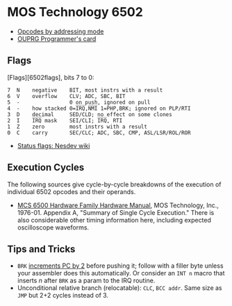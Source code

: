 MOS Technology 6502
===================

- [Opcodes by addressing mode](opcodes)
- [OUPRG Programmer's card](progcard)


Flags
-----

[Flags][6502flags], bits 7 to 0:

    7  N    negative    BIT, most instrs with a result
    6  V    overflow    CLV; ADC, SBC, BIT
    5  -                0 on push, ignored on pull
    4  -    how stacked 0=I̅R̅Q̅,N̅M̅I̅ 1=PHP,BRK; ignored on PLP/RTI
    3  D    decimal     SED/CLD; no effect on some clones
    2  I    I̅R̅Q̅ mask    SEI/CLI; I̅R̅Q̅, RTI
    1  Z    zero        most instrs with a result
    0  C    carry       SEC/CLC; ADC, SBC, CMP, ASL/LSR/ROL/ROR

- [Status flags: Nesdev wiki][nesdev-flags]


Execution Cycles
----------------

The following sources give cycle-by-cycle breakdowns of the execution
of individual 6502 opcodes and their operands.
- [MCS 6500 Hardware Family Hardware Manual][6500hm], MOS Technology,
  Inc., 1976-01. Appendix A, "Summary of Single Cycle Execution."
  There is also considerable other timing information here, including
  expected oscilloscope waveforms.



Tips and Tricks
---------------

- `BRK` [increments PC by 2][brk-pc2] before pushing it; follow with a
  filler byte unless your assembler does this automatically. Or consider an
  `INT n` macro that inserts _n_ after `BRK` as a param to the IRQ routine.
- Unconditional relative branch (relocatable): `CLC`, `BCC addr`.
  Same size as `JMP` but 2+2 cycles instead of 3.



<!-------------------------------------------------------------------->
[6500hm]: http://archive.6502.org/books/mcs6500_family_hardware_manual.pdf
[brk-pc2]: http://forum.6502.org/viewtopic.php?t=1917
[nesdev-flags]: https://wiki.nesdev.com/w/index.php/Status_flags
